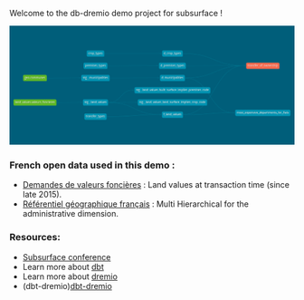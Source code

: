 Welcome to the db-dremio demo project for subsurface !

![DAG](subsurface.png)

### French open data used in this demo :

- [Demandes de valeurs foncières](https://www.data.gouv.fr/fr/datasets/demandes-de-valeurs-foncieres/) : Land values at transaction time (since late 2015).
- [Référentiel géographique français](https://data.enseignementsup-recherche.gouv.fr/explore/dataset/fr-esr-referentiel-geographique/export/) : Multi Hierarchical for the administrative dimension.


### Resources:
- [Subsurface conference](https://subsurfaceconf.com)
- Learn more about [dbt](https://docs.getdbt.com/docs/introduction)
- Learn more about [dremio](https://dremio.com)
- (dbt-dremio)[dbt-dremio](https://github.com/fabrice-etanchaud/dbt-dremio)
